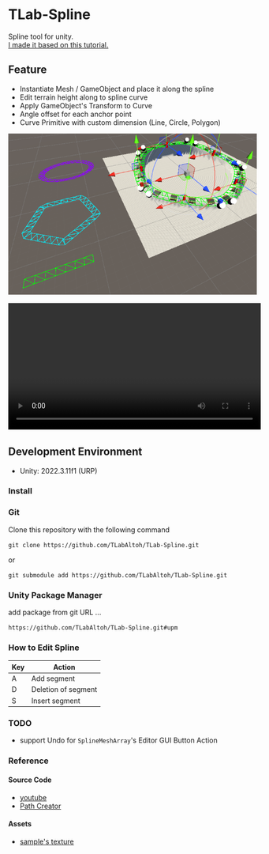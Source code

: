 # TLab-Spline
Spline tool for unity.  
[I made it based on this tutorial.](https://www.youtube.com/playlist?list=PLFt_AvWsXl0d8aDaovNztYf6iTChHzrHP)

## Feature  
- Instantiate Mesh / GameObject and place it along the spline
- Edit terrain height along to spline curve
- Apply GameObject's Transform to Curve
- Angle offset for each anchor point
- Curve Primitive with custom dimension (Line, Circle, Polygon)

<img src="Media/image.png" width="512"></img>

<video src="Media/overview.mp4" width="512"></video>

## Development Environment
- Unity: 2022.3.11f1 (URP)  

### Install

### Git
Clone this repository with the following command

```
git clone https://github.com/TLabAltoh/TLab-Spline.git
```

or

```
git submodule add https://github.com/TLabAltoh/TLab-Spline.git
```

### Unity Package Manager
add package from git URL ...

```
https://github.com/TLabAltoh/TLab-Spline.git#upm
```

### How to Edit Spline

| Key | Action |
| --- | --- |
| A | Add segment |
| D | Deletion of segment |
| S | Insert segment |

### TODO
- support Undo for ```SplineMeshArray```'s Editor GUI Button Action

### Reference
#### Source Code
- [youtube](https://www.youtube.com/playlist?list=PLFt_AvWsXl0d8aDaovNztYf6iTChHzrHP)
- [Path Creator](https://github.com/SebLague/Path-Creator/tree/master)
#### Assets
- [sample's texture](https://www.freepik.com/free-photo/lines-traffic-paved-roads-background_3738059.html)
